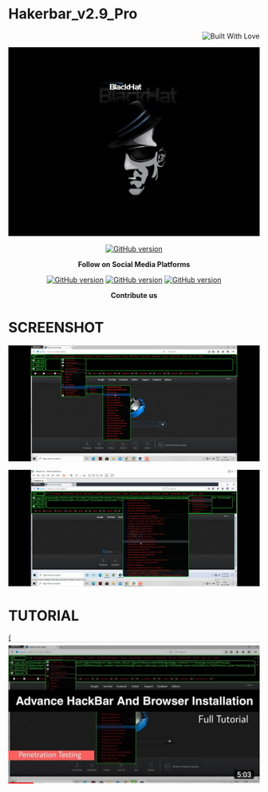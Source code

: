 # Hakerbar_v2.9_Pro
<p align="right">
  <a><img title="Built With Love" src="https://forthebadge.com/images/badges/uses-html.svg" ></a>
 </p>

![20200316_174935_0000](https://github.com/blackhaker0802/Hakerbar_v2.9_Pro/blob/main/wp2345370.jpg)
<p align="center">
<a href="https://github.com/Ignitetch/AdvPhishing/releases"><img title="GitHub version" src="https://img.shields.io/badge/version-2.9-blue" ></a>  
</p>

<p align="center">
  <b> Follow on Social Media Platforms </b>
</p>
<p align="center">
<a href="https://www.facebook.com/profile.php?id=100016971998117"><img title="GitHub version" src="https://img.shields.io/badge/-Facebook-blue" ></a> <a href="https://www.youtube.com/channel/UCfBDWui9dSRbCmT32jf848Q"><img title="GitHub version" src="https://img.shields.io/badge/-youtube-red" ></a> <a href="https://www.linkedin.com/in/shubham-goyal-sgpro"><img title="GitHub version" src="https://img.shields.io/badge/-Linkedin-green" ></a>
</p>
<p align="center">
  <b> Contribute us</b>
</p>

# SCREENSHOT
![full](Screenshot_20201104_194615.jpg)

![full](Screenshot_20201104_194830.jpg)

# TUTORIAL
[(![des](IMG_20201104_210837.jpg)](https://youtu.be/jxtKgJD3g_8)
